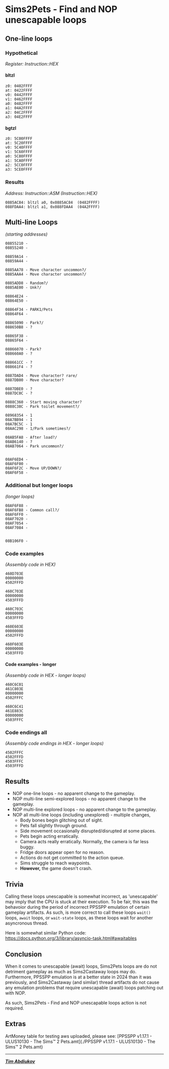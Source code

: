 # Sims2Pets - Find and NOP unescapable loops

## One-line loops

### Hypothetical
*Register: Instruction::HEX*

#### bltzl

```
z0: 0402FFFF
at: 0422FFFF
v0: 0442FFFF
v1: 0462FFFF
a0: 0482FFFF
a1: 04A2FFFF
a2: 04C2FFFF
a3: 04E2FFFF
```

#### bgtzl

```
z0: 5C00FFFF
at: 5C20FFFF
v0: 5C40FFFF
v1: 5C60FFFF
a0: 5C80FFFF
a1: 5CA0FFFF
a2: 5CC0FFFF
a3: 5CE0FFFF
```

### Results
*Address: Instruction::ASM (Instruction::HEX)*

```
0885AC84: bltzl a0, 0x0885AC84  (0482FFFF)
088FDAA4: bltzl a1, 0x088FDAA4  (04A2FFFF)
```

## Multi-line Loops 
*(starting addresses)*

```
08855210 - 
08855240 - 

08859A14 - 
08859A44 - 

0885AA78 - Move character uncommon?/
0885AAA4 - Move character uncommon?/

0885ADD8 - Random?/
0885AE00 - Unk?/

08864E24 - 
08864E50 - 

08864F34 - PARK1/Pets
08864F64 - 

08865090 - Park?/
088650B8 - ?

08865F38 - 
08865F64 - 

08866070 - Park?
088660A0 - ?

088661CC - ?
088661F4 - ?

0887DAD4 - Move character? rare/ 
0887DB00 - Move character?

0887DBE0 - ?
0887DC0C - ?

0888C360 - Start moving character?
0888C38C - Park toilet movement?/

08968354 - 1
08A7BB94 - 1 
08A7BC5C - 1
08AAC298 - 1/Park sometimes?/

08AB5FA8 - After load?/
08AB6140 - ?
08AB7064 - Park uncommon?/


08AF6ED4 - 
08AF6F00 - 
08AF6F2C - Move UP/DOWN?/
08AF6F58 - 
```

### Additional but longer loops
*(longer loops)*

```
08AF6F88 - 
08AF6FB8 - Common call?/
08AF6FF0 - 
08AF7020 - 
08AF7054 - 
08AF7084 - 


08B106F0 - 
```

### Code examples
*(Assembly code in HEX)*

```
460D703E
00000000
4502FFFD

460C703E
00000000
4503FFFD

460C703C
00000000
4503FFFD

460E603E
00000000
4502FFFD

460F603E
00000000
4503FFFD
```

#### Code examples - longer
*(Assembly code in HEX - longer loops)*

```
460C6C01
461C803E
00000000
4502FFFC

460C6C41
461E883C
00000000
4503FFFC
```

### Code endings all
*(Assembly code endings in HEX - longer loops)*


```
4502FFFC
4502FFFD
4503FFFC
4503FFFD
```

## Results

* NOP one-line loops - no apparent change to the gameplay.
* NOP multi-line semi-explored loops - no apparent change to the gameplay.
* NOP multi-line explored loops - no apparent change to the gameplay.
* NOP all multi-line loops (including unexplored) - multiple changes, 
	* Body bones begin glitching out of sight.
	* Pets fall slightly through ground.
	* Side movement occasionally disrupted/disrupted at some places.
	* Pets begin acting erratically.
	* Camera acts really erratically. Normally, the camera is far less buggy.
	* Fridge doors appear open for no reason.
	* Actions do not get committed to the action queue.
	* Sims struggle to reach waypoints.
	* **However,** the game doesn't crash.

## Trivia

Calling these loops unescapable is somewhat incorrect, as 'unescapable' may imply that the CPU is stuck at their execution. To be fair, this was the behavoior during the period of incorrect PPSSPP emulation of certain gameplay artifacts. As such, is more correct to call these loops `wait()` loops, `await` loops, or `wait-state` loops, as these loops wait for another asyncronous thread.

Here is somewhat similar Python code: https://docs.python.org/3/library/asyncio-task.html#awaitables

## Conclusion

When it comes to unescapable (await) loops, Sims2Pets loops are do not detriment gameplay as much as Sims2Castaway loops may do. Furthermore, PPSSPP emulation is at a better state in 2024 than it was previously, and Sims2Castaway (and similar) thread artifacts do not cause any emulation problems that require unescapable (await) loops patching out with NOP.

As such, Sims2Pets - Find and NOP unescapable loops action is not required.

## Extras

ArtMoney table for testing aws uploaded, please see: [PPSSPP v1.17.1 - ULUS10130 - The Sims™ 2 Pets.amt](./PPSSPP v1.17.1 - ULUS10130 - The Sims™ 2 Pets.amt)

---------------------------------

***[Tim Abdiukov](https://github.com/TAbdiukov)***
